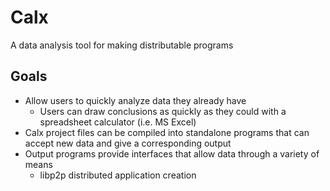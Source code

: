 # Calx

A data analysis tool for making distributable programs

## Goals

- Allow users to quickly analyze data they already have
	- Users can draw conclusions as quickly as they could with a spreadsheet calculator (i.e. MS Excel)
- Calx project files can be compiled into standalone programs that can accept new data and give a corresponding output
- Output programs provide interfaces that allow data through a variety of means
	- libp2p distributed application creation


